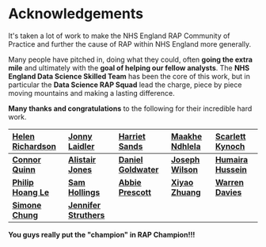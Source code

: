 # Acknowledgements

It's taken a lot of work to make the NHS England RAP Community of Practice and further the cause of RAP within NHS England more generally.

Many people have pitched in, doing what they could, often **going the extra mile** and ultimately with the **goal of helping our fellow analysts**.
The **NHS England Data Science Skilled Team** has been the core of this work, but in particular the **Data Science RAP Squad** lead the charge, piece by piece moving mountains and making a lasting difference.

**Many thanks and congratulations** to the following for their incredible hard work.

| [Helen Richardson](https://github.com/helrich)      | [Jonny Laidler](https://github.com/JonathanLaidler)     | [Harriet Sands](https://github.com/harrietrs)            | [Maakhe Ndhlela](https://github.com/maakhe)               |  [Scarlett Kynoch](https://github.com/scarlett-k-nhs)|
| :-------------------------------------------------- | :------------------------------------------------------ | :------------------------------------------------------- | :-------------------------------------------------------- | :-------------------------------------------------------- |
| **[Connor Quinn](https://github.com/connor1q)**     | **[Alistair Jones](https://github.com/alistair-jones)** | **[Daniel Goldwater](https://github.com/DanGoldwater1)** | **[Joseph Wilson](https://github.com/josephwilson8-nhs)** | **[Humaira Hussein](https://github.com/humairahussein1)**   |
| **[Philip Hoang Le](https://github.com/philip-le)** | **[Sam Hollings](https://github.com/SamHollings)**      | **[Abbie Prescott](https://github.com/abbieprescott)**   | **[Xiyao Zhuang](https://github.com/xiyaozhuang)**        | **[Warren Davies](https://github.com/warren-davies4)**   |
| **[Simone Chung](https://github.com/simonechung)** | **[Jennifer Struthers](https://github.com/jenniferstruthers1-nhs)** |||

**You guys really put the "champion" in RAP Champion!!!**
